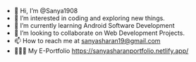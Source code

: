 - 👋 Hi, I’m @Sanya1908
- 👀 I’m interested in coding and exploring new things.    
- 🌱 I’m currently learning Android Software Development
- 💞️ I’m looking to collaborate on Web Development Projects.
- 📫 How to reach me at sanyasharan19@gmail.com
- 👩🏻‍💻 My E-Portfolio https://sanyasharanportfolio.netlify.app/
<!---
Sanya1908/Sanya1908 is a ✨ special ✨ repository because its `README.md` (this file) appears on your GitHub profile.
You can click the Preview link to take a look at your changes.
--->
